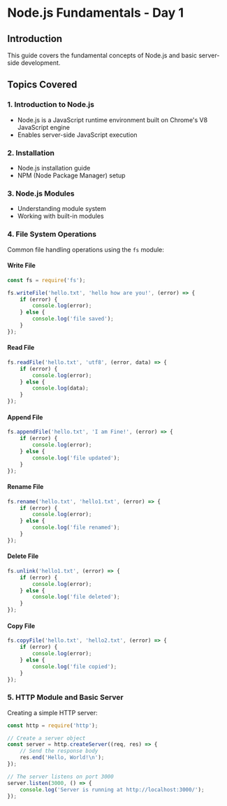 # Node.js Fundamentals - Day 1

## Introduction
This guide covers the fundamental concepts of Node.js and basic server-side development.

## Topics Covered

### 1. Introduction to Node.js
- Node.js is a JavaScript runtime environment built on Chrome's V8 JavaScript engine
- Enables server-side JavaScript execution

### 2. Installation
- Node.js installation guide
- NPM (Node Package Manager) setup

### 3. Node.js Modules
- Understanding module system
- Working with built-in modules

### 4. File System Operations
Common file handling operations using the `fs` module:

#### Write File
```javascript
const fs = require('fs');

fs.writeFile('hello.txt', 'hello how are you!', (error) => {
    if (error) {
        console.log(error);
    } else {
        console.log('file saved');
    }
});
```

#### Read File
```javascript
fs.readFile('hello.txt', 'utf8', (error, data) => {
    if (error) {
        console.log(error);
    } else {
        console.log(data);
    }
});
```

#### Append File
```javascript
fs.appendFile('hello.txt', 'I am Fine!', (error) => {
    if (error) {
        console.log(error);
    } else {
        console.log('file updated');
    }
});
```

#### Rename File
```javascript
fs.rename('hello.txt', 'hello1.txt', (error) => {
    if (error) {
        console.log(error);
    } else {
        console.log('file renamed');
    }
});
```

#### Delete File
```javascript
fs.unlink('hello1.txt', (error) => {
    if (error) {
        console.log(error);
    } else {
        console.log('file deleted');
    }
});
```

#### Copy File
```javascript
fs.copyFile('hello.txt', 'hello2.txt', (error) => {
    if (error) {
        console.log(error);
    } else {
        console.log('file copied');
    }
});
```

### 5. HTTP Module and Basic Server
Creating a simple HTTP server:

```javascript
const http = require('http');

// Create a server object
const server = http.createServer((req, res) => {
    // Send the response body
    res.end('Hello, World!\n');
});

// The server listens on port 3000
server.listen(3000, () => {
    console.log('Server is running at http://localhost:3000/');
});
```
